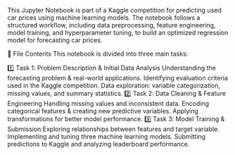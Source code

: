 This Jupyter Notebook is part of a Kaggle competition for predicting used car prices using machine learning models. The notebook follows a structured workflow, including data preprocessing, feature engineering, model training, and hyperparameter tuning, to build an optimized regression model for forecasting car prices.

📂 File Contents
This notebook is divided into three main tasks:

1️⃣ Task 1: Problem Description & Initial Data Analysis
Understanding the forecasting problem & real-world applications.
Identifying evaluation criteria used in the Kaggle competition.
Data exploration: variable categorization, missing values, and summary statistics.
2️⃣ Task 2: Data Cleaning & Feature Engineering
Handling missing values and inconsistent data.
Encoding categorical features & creating new predictive variables.
Applying transformations for better model performance.
3️⃣ Task 3: Model Training & Submission
Exploring relationships between features and target variable.
Implementing and tuning three machine learning models.
Submitting predictions to Kaggle and analyzing leaderboard performance.
